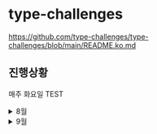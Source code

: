 # type-challenges

https://github.com/type-challenges/type-challenges/blob/main/README.ko.md

## 진행상황

매주 화요일 TEST

<details>
  <summary>8월</summary>

<table>
  <thead>
    <colgroup>
      <col span="6">
      <col span="2" style="background-color: hotpink">
    </colgroup>
    <tr>
      <th></th>
      <th>월</th>
      <th>화</th>
      <th>수</th>
      <th>목</th>
      <th>금</th>
      <th>토</th>
      <th>일</th>
    </tr>
  </thead>
  <tbody>
    <tr>
      <th>4w</th>
      <th>-</th>
      <th style="color: green">4, 7</th>
      <th style="color: green">11</th>
      <th style="color: green">14</th>
      <th>-</th>
      <th>휴</th>
      <th>식</th>
    </tr>
    <tr>
      <th>5w</th>
      <th style="color: green">18, 43, 2</th>
      <th style="color: white; background-color: thistle">TEST</th>
      <th style="color: green">3</th>
      <th>-</th>
      <th>-</th>
      <th>휴</th>
      <th>식</th>
    </tr>
  </tbody>
</table>

</details>

<details>
  <summary>9월</summary>

<table>
  <thead>
    <colgroup>
      <col span="6">
      <col span="2" style="background-color: hotpink">
    </colgroup>
    <tr>
      <th></th>
      <th>월</th>
      <th>화</th>
      <th>수</th>
      <th>목</th>
      <th>금</th>
      <th>토</th>
      <th>일</th>
    </tr>
  </thead>
  <tbody>
    <tr>
      <th>1w</th>
      <th>-</th>
      <th style="color: green">8</th>
      <th style="color: green">9</th>
      <th style="color: green">10</th>
      <th style="color: green">15</th>
      <th>휴</th>
      <th>식</th>
    </tr>
    <tr>
      <th>2w</th>
      <th style="color: green">16</th>
      <th style="color: white; background-color: thistle">TEST</th>
      <th style="color: green">189</th>
      <th style="color: green">116</th>
      <th style="color: green"></th>
      <th>휴</th>
      <th>식</th>
    </tr>
        <tr>
      <th>3w</th>
      <th style="color: green"></th>
      <th style="color: white; background-color: thistle">TEST</th>
      <th style="color: green"></th>
      <th style="color: green"></th>
      <th style="color: green"></th>
      <th>휴</th>
      <th>식</th>
    </tr>
        <tr>
      <th>4w</th>
      <th style="color: green"></th>
      <th style="color: white; background-color: thistle">TEST</th>
      <th></th>
      <th></th>
      <th></th>
      <th>휴</th>
      <th>식</th>
    </tr>
  </tbody>
</table>

</details>
